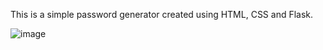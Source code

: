This is a simple password generator created using HTML, CSS and Flask.

![image](https://github.com/sivakumarmanoharan/password-generator-flask/assets/42244366/6ffcdeba-c667-41f5-81a3-c74a7034007e)
